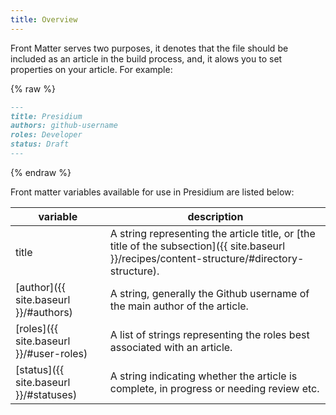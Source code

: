 ```yaml
---
title: Overview
---
```


Front Matter serves two purposes, it denotes that the file should be included as an article in the build process, and, it alows you to set properties on your article. For example:

{% raw %}
```md
---
title: Presidium
authors: github-username
roles: Developer
status: Draft
---
```
{% endraw %}

Front matter variables available for use in Presidium are listed below:

| variable                                       | description |
|------------------------------------------------|-------------|
|title | A string representing the article title, or [the title of the subsection]({{ site.baseurl }}/recipes/content-structure/#directory-structure). |
|[author]({{ site.baseurl }}/#authors)   | A string, generally the Github username of the main author of the article. |
|[roles]({{ site.baseurl }}/#user-roles) | A list of strings representing the roles best associated with an article. |
|[status]({{ site.baseurl }}/#statuses)  | A string indicating whether the article is complete, in progress or needing review etc. |